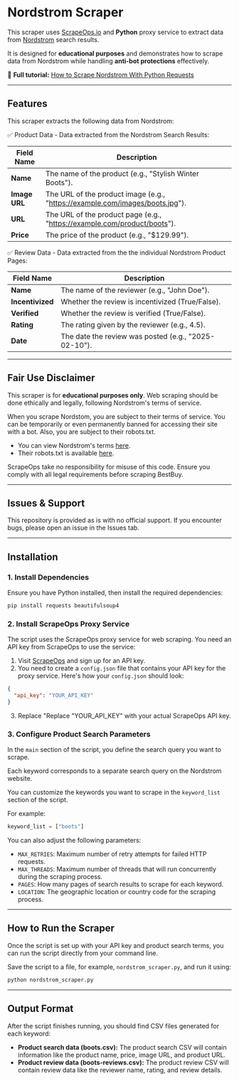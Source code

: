 # Nordstrom Scraper  

This scraper uses [ScrapeOps.io](https://scrapeops.io/) and **Python** proxy service to extract data from [Nordstrom](https://www.nordstrom.com/) search results.

It is designed for **educational purposes** and demonstrates how to scrape data from Nordstrom while handling **anti-bot protections** effectively.  

📖 **Full tutorial:** [How to Scrape Nordstrom With Python Requests](https://scrapeops.io/python-web-scraping-playbook/python-scrape-nordstrom/)

---

## Features  

This scraper extracts the following data from Nordstrom:


✅ Product Data - Data extracted from the Nordstrom Search Results:


| Field Name    | Description                                                   |
|----------------|---------------------------------------------------------------|
| **Name**       | The name of the product (e.g., "Stylish Winter Boots").       |
| **Image URL**  | The URL of the product image (e.g., "https://example.com/images/boots.jpg"). |
| **URL**        | The URL of the product page (e.g., "https://example.com/product/boots"). |
| **Price**      | The price of the product (e.g., "$129.99").                  |






✅ Review Data - Data extracted from the the individual Nordstrom Product Pages:

| Field Name    | Description                                                   |
|----------------|---------------------------------------------------------------|
| **Name**       | The name of the reviewer (e.g., "John Doe").                  |
| **Incentivized** | Whether the review is incentivized (True/False).             |
| **Verified**   | Whether the review is verified (True/False).                  |
| **Rating**     | The rating given by the reviewer (e.g., 4.5).                 |
| **Date**       | The date the review was posted (e.g., "2025-02-10").          |



---

## Fair Use Disclaimer
This scraper is for **educational purposes only**. Web scraping should be done ethically and legally, following Nordstrom's terms of service.

When you scrape Nordstom, you are subject to their terms of service. You can be temporarily or even permanently banned for accessing their site with a bot. Also, you are subject to their robots.txt. 


- You can view Nordstrom's terms [here](https://www.nordstrom.com/browse/customer-service/policy/terms-conditions). 
- Their robots.txt is available [here](https://www.nordstrom.com/robots.txt).

ScrapeOps take no responsibility for misuse of this code. Ensure you comply with all legal requirements before scraping BestBuy.

---

## Issues & Support
This repository is provided as is with no official support. If you encounter bugs, please open an issue in the Issues tab.

---

## Installation  

### 1. Install Dependencies  
Ensure you have Python installed, then install the required dependencies:  

```bash
pip install requests beautifulsoup4
```

### 2.  Install ScrapeOps Proxy Service
The script uses the ScrapeOps proxy service for web scraping. You need an API key from ScrapeOps to use the service:

1. Visit [ScrapeOps](https://scrapeops.io/) and sign up for an API key.
2. You need to create a `config.json` file that contains your API key for the proxy service. Here's how your `config.json` should look:

```json
{
  "api_key": "YOUR_API_KEY"
}
```

3. Replace "Replace "YOUR_API_KEY" with your actual ScrapeOps API key.




### 3. Configure Product Search Parameters
In the `main` section of the script, you define the search query you want to scrape. 

Each keyword corresponds to a separate search query on the Nordstrom website.

You can customize the keywords you want to scrape in the `keyword_list` section of the script.  

For example:

```python
keyword_list = ["boots"]
```

You can also adjust the following parameters:

- `MAX_RETRIES`: Maximum number of retry attempts for failed HTTP requests.
- `MAX_THREADS`: Maximum number of threads that will run concurrently during the scraping process.
- `PAGES`: How many pages of search results to scrape for each keyword.
- `LOCATION`: The geographic location or country code for the scraping process.


---

## How to Run the Scraper
Once the script is set up with your API key and product search terms, you can run the script directly from your command line.

Save the script to a file, for example, `nordstrom_scraper.py`, and run it using:


```bash
python nordstrom_scraper.py
```

---

## Output Format
After the script finishes running, you should find CSV files generated for each keyword:

- **Product search data (boots.csv):** The product search CSV will contain information like the product name, price, image URL, and product URL.
- **Product review data (boots-reviews.csv):** The product review CSV will contain review data like the reviewer name, rating, and review details.
